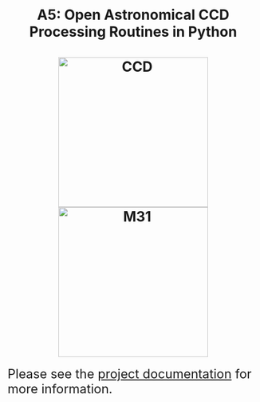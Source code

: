 <h1 align="center">
  <br>
  A5: Open Astronomical CCD Processing Routines in Python
  <br>
  <br>
  <img
    src="https://github.com/ls4-software/a5/blob/main/doc/_static/images/ccd.png?raw=true"
    alt="CCD"
    width="300px"
  />
  <img
    src="https://github.com/ls4-software/a5/blob/main/doc/_static/images/m31.png?raw=true"
    alt="M31"
    width="300px"
  />
</h1>

<p>
  <span style="font-size: 180%;">
  Please see the <a href="https://ls4-software.github.io/a5-docs/">project documentation</a> for more information.
  </span>
</p>
